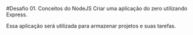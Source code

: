#Desafio 01. Conceitos do NodeJS
Criar uma aplicação do zero utilizando Express.

Essa aplicação será utilizada para armazenar projetos e suas tarefas.
